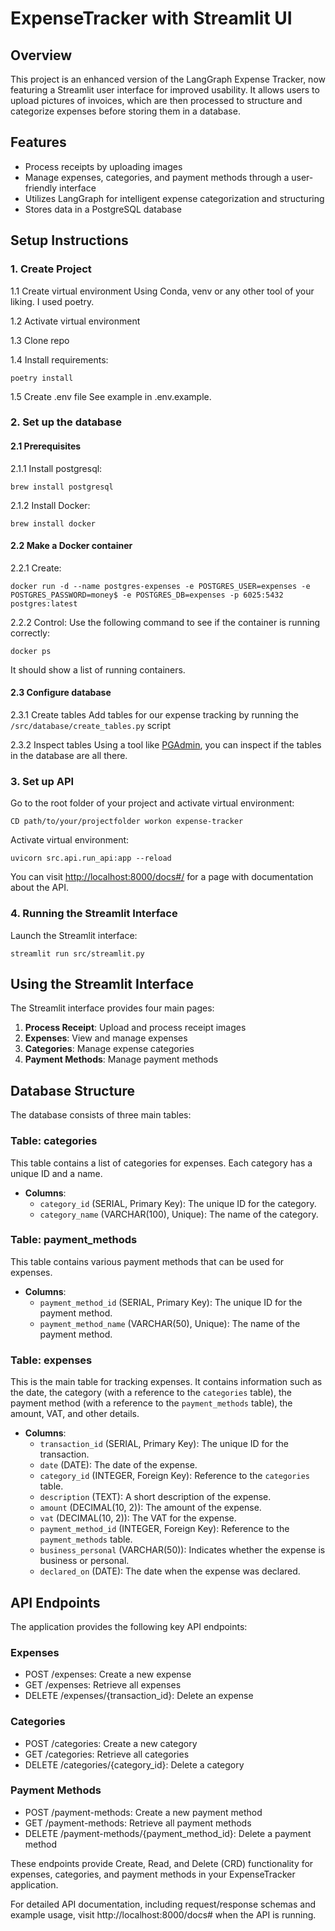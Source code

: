# ExpenseTracker with Streamlit UI

## Overview

This project is an enhanced version of the LangGraph Expense Tracker, now featuring a Streamlit user interface for improved usability. It allows users to upload pictures of invoices, which are then processed to structure and categorize expenses before storing them in a database.

## Features

- Process receipts by uploading images
- Manage expenses, categories, and payment methods through a user-friendly interface
- Utilizes LangGraph for intelligent expense categorization and structuring
- Stores data in a PostgreSQL database


## Setup Instructions

### 1. Create Project

1.1 Create virtual environment
Using Conda, venv or any other tool of your liking. I used poetry.

1.2 Activate virtual environment

1.3 Clone repo

1.4 Install requirements:

```poetry install```

1.5 Create .env file
See example in .env.example.

### 2. Set up the database

#### 2.1 Prerequisites

2.1.1 Install postgresql:

```brew install postgresql```

2.1.2 Install Docker:

```brew install docker```

#### 2.2 Make a Docker container

2.2.1 Create:

```docker run -d --name postgres-expenses -e POSTGRES_USER=expenses -e POSTGRES_PASSWORD=money$ -e POSTGRES_DB=expenses -p 6025:5432 postgres:latest```


2.2.2 Control:
Use the following command to see if the container is running correctly:

```docker ps```

It should show a list of running containers.

#### 2.3 Configure database

2.3.1 Create tables
Add tables for our expense tracking by running the `/src/database/create_tables.py` script

2.3.2 Inspect tables
Using a tool like [PGAdmin](pgadmin.org), you can inspect if the tables in the database are all there.

### 3. Set up API

Go to the root folder of your project and activate virtual environment:

```CD path/to/your/projectfolder workon expense-tracker```


Activate virtual environment:

```uvicorn src.api.run_api:app --reload```

You can visit [http://localhost:8000/docs#/](http://localhost:8000/docs#/) for a page with documentation about the API.

### 4. Running the Streamlit Interface

Launch the Streamlit interface:

```streamlit run src/streamlit.py```


## Using the Streamlit Interface

The Streamlit interface provides four main pages:

1. **Process Receipt**: Upload and process receipt images
2. **Expenses**: View and manage expenses
3. **Categories**: Manage expense categories
4. **Payment Methods**: Manage payment methods

## Database Structure

The database consists of three main tables:

### Table: categories
This table contains a list of categories for expenses. Each category has a unique ID and a name.

- **Columns**:
  - `category_id` (SERIAL, Primary Key): The unique ID for the category.
  - `category_name` (VARCHAR(100), Unique): The name of the category.

### Table: payment_methods
This table contains various payment methods that can be used for expenses.

- **Columns**:
  - `payment_method_id` (SERIAL, Primary Key): The unique ID for the payment method.
  - `payment_method_name` (VARCHAR(50), Unique): The name of the payment method.

### Table: expenses
This is the main table for tracking expenses. It contains information such as the date, the category (with a reference to the `categories` table), the payment method (with a reference to the `payment_methods` table), the amount, VAT, and other details.

- **Columns**:
  - `transaction_id` (SERIAL, Primary Key): The unique ID for the transaction.
  - `date` (DATE): The date of the expense.
  - `category_id` (INTEGER, Foreign Key): Reference to the `categories` table.
  - `description` (TEXT): A short description of the expense.
  - `amount` (DECIMAL(10, 2)): The amount of the expense.
  - `vat` (DECIMAL(10, 2)): The VAT for the expense.
  - `payment_method_id` (INTEGER, Foreign Key): Reference to the `payment_methods` table.
  - `business_personal` (VARCHAR(50)): Indicates whether the expense is business or personal.
  - `declared_on` (DATE): The date when the expense was declared.

## API Endpoints

The application provides the following key API endpoints:

### Expenses
- POST /expenses: Create a new expense
- GET /expenses: Retrieve all expenses
- DELETE /expenses/{transaction_id}: Delete an expense

### Categories
- POST /categories: Create a new category
- GET /categories: Retrieve all categories
- DELETE /categories/{category_id}: Delete a category

### Payment Methods
- POST /payment-methods: Create a new payment method
- GET /payment-methods: Retrieve all payment methods
- DELETE /payment-methods/{payment_method_id}: Delete a payment method

These endpoints provide Create, Read, and Delete (CRD) functionality for expenses, categories, and payment methods in your ExpenseTracker application.

For detailed API documentation, including request/response schemas and example usage, visit http://localhost:8000/docs# when the API is running.



